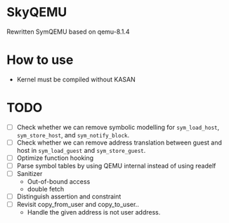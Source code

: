 # SkyQEMU
Rewritten SymQEMU based on qemu-8.1.4

# How to use
- Kernel must be compiled without KASAN

# TODO
- [ ] Check whether we can remove symbolic modelling for `sym_load_host`, `sym_store_host`, and `sym_notify_block`.
- [ ] Check whether we can remove address translation between guest and host in `sym_load_guest` and `sym_store_guest`.
- [ ] Optimize function hooking
- [ ] Parse symbol tables by using QEMU internal instead of using readelf
- [ ] Sanitizer
  - Out-of-bound access
  - double fetch
- [ ] Distinguish assertion and constraint
- [ ] Revisit copy_from_user and copy_to_user..
  - Handle the given address is not user address.
